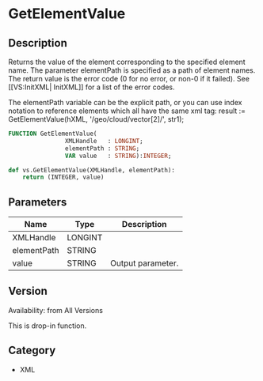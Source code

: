 # GetElementValue

## Description
Returns the value of the element corresponding to the specified element name.  The parameter elementPath is specified as a path of element names. The return value is the error code (0 for no error, or non-0 if it failed). See [[VS:InitXML| InitXML]] for a list of the error codes.

The elementPath variable can be the explicit path, or you can use index notation to reference elements which all have the same xml tag:
 result := GetElementValue(hXML, '/geo/cloud/vector[2]/', str1);

```pascal
FUNCTION GetElementValue(
				XMLHandle   : LONGINT;
				elementPath : STRING;
				VAR value   : STRING):INTEGER;
```

```python
def vs.GetElementValue(XMLHandle, elementPath):
    return (INTEGER, value)
```

## Parameters
|Name|Type|Description|
|---|---|---|
|XMLHandle|LONGINT|   |
|elementPath|STRING|   |
|value|STRING|Output parameter.|

## Version
Availability: from All Versions

This is drop-in function.

## Category
* XML

